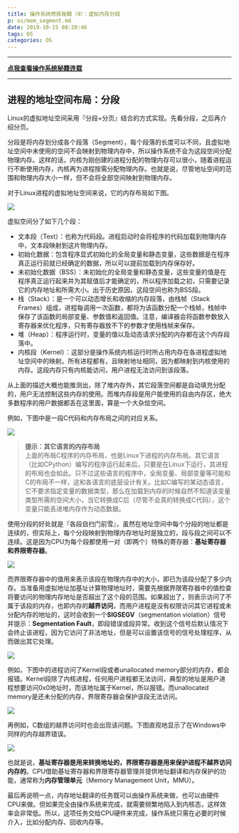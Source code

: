 ```yaml
---
title: 操作系统修炼秘籍（9）：虚拟内存分段
p: os/mem_segment.md
date: 2019-10-15 08:20:46
tags: OS
categories: OS
---
```



-----------

**[点我查看操作系统秘籍连载](https://www.junmajinlong.com/os/index/)**

-----------

## 进程的地址空间布局：分段

Linux的虚拟地址空间采用『分段+分页』结合的方式实现。先看分段，之后再介绍分页。

分段是将内存划分成各个段落（Segment），每个段落的长度可以不同，且虚拟地址空间中未使用的空间不会映射到物理内存中，所以操作系统不会为这段空间分配物理内存。这样的话，内核为刚创建的进程分配的物理内存可以很小，随着进程运行不断使用内存，内核再为进程按需分配物理内存。也就是说，尽管地址空间的范围和物理内存大小一样，但不会将全部空间映射到物理内存。

对于Linux进程的虚拟地址空间来说，它的内存布局如下图。

![](/img/os/733013-20191015085050200-864781468.jpg)

虚拟空间分了如下几个段：   
- 文本段（Text）：也称为代码段。进程启动时会将程序的代码加载到物理内存中，文本段映射到这片物理内存。  
- 初始化数据：包含程序显式初始化的全局变量和静态变量，这些数据是在程序真正运行前就已经确定的数据，所以可以提前加载到内存保存好。  
- 未初始化数据（BSS）：未初始化的全局变量和静态变量，这些变量的值是在程序真正运行起来并为其赋值后才能确定的，所以程序加载之初，只需要记录它的内存地址和所需大小。出于历史原因，这段空间也称为BSS段。  
- 栈（Stack）：是一个可以动态增长和收缩的内存段落，由栈帧（Stack Frames）组成，进程每调用一次函数，都将为该函数分配一个栈帧，栈帧中保存了该函数的局部变量、参数值和返回值。注意，编译器会将函数参数放入寄存器来优化程序，只有寄存器放不下的参数才使用栈帧来保存。  
- 堆（Heap）：程序运行时，变量的值以及动态请求分配的内存都在这个内存段落中。  
- 内核段（Kernel）：这部分是操作系统内核运行时所占用内存在各进程虚拟地址空间中的映射。所有进程都有，且映射地址相同，因为都映射到内核使用的内存。这段内存只有内核能访问，用户进程无法访问到该段落。  

从上面的描述大概也能推测出，除了堆内存外，其它段落空间都是自动填充分配的，用户无法控制这些内存的使用。而堆内存段是用户能使用的自由内存区，绝大多数程序的用户数据都丢在这里面，算是一个大杂烩空间。

例如，下图中是一段C代码和内存布局之间的对应关系。

![](/img/os/733013-20191015085119620-1096761442.jpg)


> **提示：其它语言的内存布局**  
> 上面的布局C程序的内存布局，也是Linux下进程的内存布局。其它语言（比如CPython）编写的程序运行起来后，只要是在Linux下运行，其进程的布局也会如此。只不过这些语言的程序中，全局变量、局部变量等可能和C的布局不一样，这和各语言的底层设计有关。比如C编写的某动态语言，它不要求指定变量的数据类型，那么在加载到内存的时候自然不知道该变量类型所需的空间大小，当它转换成C后（尽管不会真的转换成C代码），这个变量只能丢进堆内存作为动态数据。

使用分段的好处就是『各段自扫门前雪』，虽然在地址空间中每个分段的地址都是连续的，但实际上，每个分段映射到物理内存地址时是独立的，段与段之间可以不连续。这是因为CPU为每个段都使用一对（即两个）特殊的寄存器：**基址寄存器和界限寄存器**。

![](/img/os/733013-20191015085246065-608462118.jpg)


而界限寄存器中的值用来表示该段在物理内存中的大小，即已为该段分配了多少内存。当准备用虚拟地址加基址计算物理地址时，需要先根据界限寄存器中的值检查将要访问的物理内存地址是否超出了这个段的范围。如果超出了，则表示访问了不属于该段的内存，也即内存的**越界访问**，而用户进程是没有权限访问其它进程或未分配内存的地址的，这时会收到一个**SIGSEGV**（segmentation violation）信号并提示：**Segmentation Fault**，即段错误或段异常。收到这个信号后默认情况下会终止该进程，因为它访问了非法地址，但是可以设置该信号的信号处理程序，从而做出其它处理。

![](/img/referer.jpg)

例如，下图中的进程访问了Kernel段或者unallocated memory部分的内存，都会报错。Kernel段除了内核进程，任何用户进程都无法访问，典型的地址是用户进程想要访问0x0地址时，而该地址属于Kernel，所以报错。而unallocated memory是还未分配的内存，界限寄存器会保护该段无法访问。

![](/img/os/733013-20191015085144196-1494677576.jpg)

再例如，C数组的越界访问时也会出现该问题。下图直观地显示了在Windows中同样的内存越界错误。

![](/img/os/733013-20191015085156422-572258186.jpg)

也就是说，**基址寄存器是用来转换地址的，界限寄存器是用来保护进程不越界访问内存的**。CPU借助基址寄存器和界限寄存器管理并提供地址翻译和内存保护的功能，通常称为**内存管理单元**（Memory Management Unit，MMU）。

最后再说明一点，内存地址翻译的任务既可以由操作系统来做，也可以由硬件CPU来做。但如果完全由操作系统来完成，就需要频繁地陷入到内核态，这样效率会非常低。所以，这项任务交给CPU硬件来完成，操作系统只需在必要的时候介入，比如分配内存、回收内存等。

